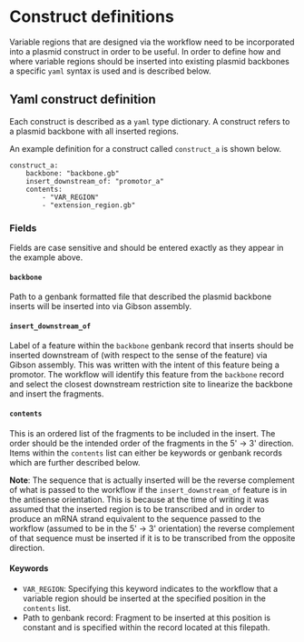 # Construct definitions

Variable regions that are designed via the workflow need to be incorporated
into a plasmid construct in order to be useful. In order to define how and
where variable regions should be inserted into existing plasmid backbones
a specific `yaml` syntax is used and is described below.

## Yaml construct definition

Each construct is described as a `yaml` type dictionary. A construct refers
to a plasmid backbone with all inserted regions. 

An example definition for a construct called `construct_a` is shown below.

```
construct_a:
    backbone: "backbone.gb" 
    insert_downstream_of: "promotor_a"
    contents:
        - "VAR_REGION"  
        - "extension_region.gb"  
```

### Fields

Fields are case sensitive and should be entered exactly as they appear in the
example above.

#### `backbone`

Path to a genbank formatted file that described the plasmid backbone inserts will be inserted into via Gibson assembly.

#### `insert_downstream_of`

Label of a feature within the `backbone` genbank record that inserts should
be inserted downstream of (with respect to the sense of the feature) via
Gibson assembly. This was written with the intent of this feature being a
promotor. The workflow will identify this feature from the `backbone` record
and select the closest downstream restriction site to linearize the backbone
and insert the fragments. 

#### `contents`

This is an ordered list of the fragments to be included in the insert. The
order should be the intended order of the fragments in the 5' -> 3' direction.
Items within the `contents` list can either be keywords or genbank records
which are further described below.

**Note**: The sequence that is actually inserted will be the reverse complement
of what is passed to the workflow if the `insert_downstream_of` feature is in
the antisense orientation. This is because at the time of writing it was
assumed that the inserted region is to be transcribed and in order to produce
an mRNA strand equivalent to the sequence passed to the workflow (assumed to
be in the 5' -> 3' orientation) the reverse complement of that sequence must
be inserted if it is to be transcribed from the opposite direction. 

#### Keywords

- `VAR_REGION`: Specifying this keyword indicates to the workflow that a
variable region should be inserted at the specified position in the `contents`
list. 
- Path to genbank record: Fragment to be inserted at this position is constant
and is specified within the record located at this filepath.






